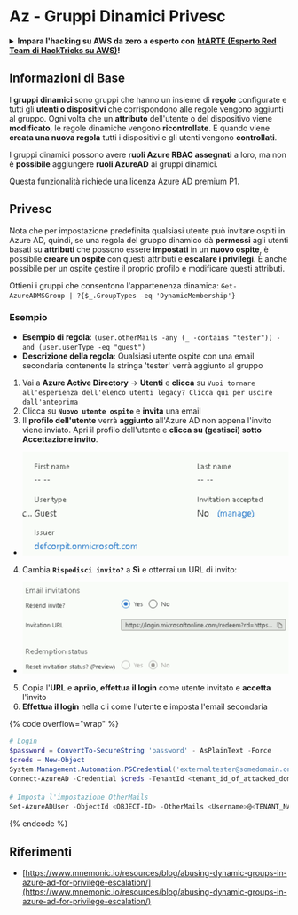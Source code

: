 # Az - Gruppi Dinamici Privesc

<details>

<summary><strong>Impara l'hacking su AWS da zero a esperto con</strong> <a href="https://training.hacktricks.xyz/courses/arte"><strong>htARTE (Esperto Red Team di HackTricks su AWS)</strong></a><strong>!</strong></summary>

Altri modi per supportare HackTricks:

* Se vuoi vedere la **tua azienda pubblicizzata su HackTricks** o **scaricare HackTricks in PDF** Controlla i [**PIANI DI ABBONAMENTO**](https://github.com/sponsors/carlospolop)!
* Ottieni il [**merchandising ufficiale di PEASS & HackTricks**](https://peass.creator-spring.com)
* Scopri [**La Famiglia PEASS**](https://opensea.io/collection/the-peass-family), la nostra collezione di [**NFT esclusivi**](https://opensea.io/collection/the-peass-family)
* **Unisciti al** 💬 [**gruppo Discord**](https://discord.gg/hRep4RUj7f) o al [**gruppo telegram**](https://t.me/peass) o **seguici** su **Twitter** 🐦 [**@hacktricks\_live**](https://twitter.com/hacktricks\_live)**.**
* **Condividi i tuoi trucchi di hacking inviando PR a** [**HackTricks**](https://github.com/carlospolop/hacktricks) e [**HackTricks Cloud**](https://github.com/carlospolop/hacktricks-cloud) repos di github.

</details>

## Informazioni di Base

I **gruppi dinamici** sono gruppi che hanno un insieme di **regole** configurate e tutti gli **utenti o dispositivi** che corrispondono alle regole vengono aggiunti al gruppo. Ogni volta che un **attributo** dell'utente o del dispositivo viene **modificato**, le regole dinamiche vengono **ricontrollate**. E quando viene **creata una nuova regola** tutti i dispositivi e gli utenti vengono **controllati**.

I gruppi dinamici possono avere **ruoli Azure RBAC assegnati** a loro, ma non è **possibile** aggiungere **ruoli AzureAD** ai gruppi dinamici.

Questa funzionalità richiede una licenza Azure AD premium P1.

## Privesc

Nota che per impostazione predefinita qualsiasi utente può invitare ospiti in Azure AD, quindi, se una regola del gruppo dinamico dà **permessi** agli utenti basati su **attributi** che possono essere **impostati** in un **nuovo ospite**, è possibile **creare un ospite** con questi attributi e **escalare i privilegi**. È anche possibile per un ospite gestire il proprio profilo e modificare questi attributi.

Ottieni i gruppi che consentono l'appartenenza dinamica: `Get-AzureADMSGroup | ?{$_.GroupTypes -eq 'DynamicMembership'}`

### Esempio

* **Esempio di regola**: `(user.otherMails -any (_ -contains "tester")) -and (user.userType -eq "guest")`
* **Descrizione della regola**: Qualsiasi utente ospite con una email secondaria contenente la stringa 'tester' verrà aggiunto al gruppo

1. Vai a **Azure Active Directory** -> **Utenti** e **clicca** su `Vuoi tornare all'esperienza dell'elenco utenti legacy? Clicca qui per uscire dall'anteprima`
2. Clicca su **`Nuovo utente ospite`** e **invita** una email
3. Il **profilo dell'utente** verrà **aggiunto** all'Azure AD non appena l'invito viene inviato. Apri il profilo dell'utente e **clicca su (gestisci) sotto Accettazione invito**.
* ![](<../../../.gitbook/assets/image (281).png>)
4. Cambia **`Rispedisci invito?`** a **Sì** e otterrai un URL di invito:
* ![](<../../../.gitbook/assets/image (205).png>)
5. Copia l'**URL** e **aprilo**, **effettua il login** come utente invitato e **accetta** l'invito
6.  **Effettua il login** nella cli come l'utente e imposta l'email secondaria

{% code overflow="wrap" %}
```powershell
# Login
$password = ConvertTo-SecureString 'password' - AsPlainText -Force
$creds = New-Object
System.Management.Automation.PSCredential('externaltester@somedomain.onmicrosoft.com', $Password)
Connect-AzureAD -Credential $creds -TenantId <tenant_id_of_attacked_domain>

# Imposta l'impostazione OtherMails
Set-AzureADUser -ObjectId <OBJECT-ID> -OtherMails <Username>@<TENANT_NAME>.onmicrosoft.com -Verbose
```
{% endcode %}

## Riferimenti

* [https://www.mnemonic.io/resources/blog/abusing-dynamic-groups-in-azure-ad-for-privilege-escalation/](https://www.mnemonic.io/resources/blog/abusing-dynamic-groups-in-azure-ad-for-privilege-escalation/)
